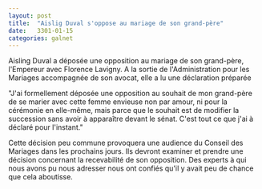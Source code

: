 ```yaml
---
layout: post
title:  "Aislig Duval s'oppose au mariage de son grand-père"
date:   3301-01-15
categories: galnet
---
```

Aisling Duval a déposée une opposition au mariage de son grand-père, l'Empereur avec Florence Lavigny. A la sortie de l'Administration pour les Mariages accompagnée de son avocat, elle a lu une déclaration préparée

"J'ai formellement déposée une opposition au souhait de mon grand-père de se marier avec cette femme envieuse non par amour, ni pour la cérémonie en elle-même, mais parce que le souhait est de modifier la succession sans avoir à apparaître devant le sénat. C'est tout ce que j'ai à déclaré pour l'instant."

Cette décision peu commune provoquera une audience du Conseil des Mariages dans les prochains jours.
Ils devront examiner et prendre une décision concernant la recevabilité de son opposition.
Des experts à qui nous avons pu nous adresser nous ont confiés qu'il y avait peu de chance que cela aboutisse. 
